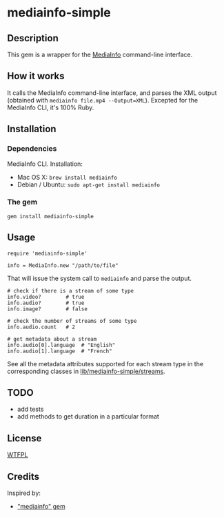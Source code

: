 mediainfo-simple
================

Description
-----------
This gem is a wrapper for the [MediaInfo](https://mediaarea.net) command-line interface.


How it works
------------
It calls the MediaInfo command-line interface, and parses the XML output (obtained with `mediainfo file.mp4 --Output=XML`). Excepted for the MediaInfo CLI, it's 100% Ruby.


Installation
------------

### Dependencies

MediaInfo CLI. Installation:

* Mac OS X: `brew install mediainfo`
* Debian / Ubuntu: `sudo apt-get install mediainfo`

### The gem

`gem install mediainfo-simple`


Usage
-----
```
require 'mediainfo-simple'

info = MediaInfo.new "/path/to/file"
```

That will issue the system call to `mediainfo` and parse the output.

```
# check if there is a stream of some type
info.video?        # true
info.audio?        # true
info.image?        # false

# check the number of streams of some type
info.audio.count   # 2

# get metadata about a stream
info.audio[0].language  # "English"
info.audio[1].language  # "French"
```

See all the metadata attributes supported for each stream type in the corresponding classes in [lib/mediainfo-simple/streams](lib/mediainfo-simple/streams).


TODO
----
* add tests
* add methods to get duration in a particular format


License
-------
[WTFPL](http://www.wtfpl.net/txt/copying/)

Credits
-------
Inspired by:

* ["mediainfo" gem](https://github.com/greatseth/mediainfo)

